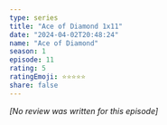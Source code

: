 ```yaml
---
type: series
title: "Ace of Diamond 1x11"
date: "2024-04-02T20:48:24"
name: "Ace of Diamond"
season: 1
episode: 11
rating: 5
ratingEmoji: ⭐️⭐️⭐️⭐️⭐️
share: false
---
```


_[No review was written for this episode]_
